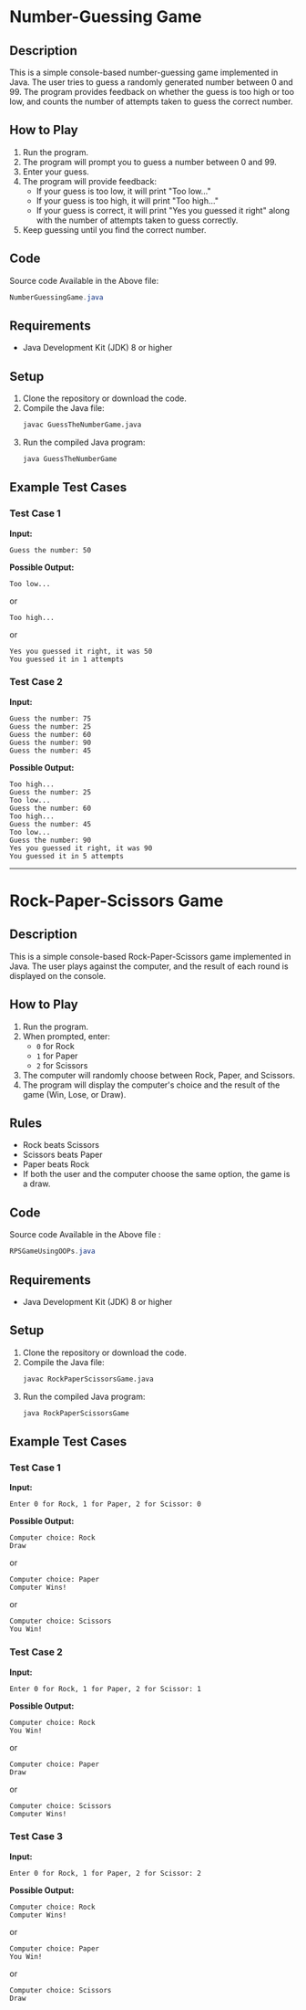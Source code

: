 # Number-Guessing Game

## Description
This is a simple console-based number-guessing game implemented in Java. The user tries to guess a randomly generated number between 0 and 99. The program provides feedback on whether the guess is too high or too low, and counts the number of attempts taken to guess the correct number.

## How to Play
1. Run the program.
2. The program will prompt you to guess a number between 0 and 99.
3. Enter your guess.
4. The program will provide feedback:
   - If your guess is too low, it will print "Too low..."
   - If your guess is too high, it will print "Too high..."
   - If your guess is correct, it will print "Yes you guessed it right" along with the number of attempts taken to guess correctly.
5. Keep guessing until you find the correct number.

## Code
Source code Available in the Above file:
```java
NumberGuessingGame.java
```

## Requirements
- Java Development Kit (JDK) 8 or higher

## Setup
1. Clone the repository or download the code.
2. Compile the Java file:
   ```sh
   javac GuessTheNumberGame.java
   ```
3. Run the compiled Java program:
   ```sh
   java GuessTheNumberGame
   ```

## Example Test Cases

### Test Case 1
**Input:** 
```
Guess the number: 50
```
**Possible Output:**
```
Too low...
```
or
```
Too high...
```
or
```
Yes you guessed it right, it was 50
You guessed it in 1 attempts
```

### Test Case 2
**Input:** 
```
Guess the number: 75
Guess the number: 25
Guess the number: 60
Guess the number: 90
Guess the number: 45
```
**Possible Output:**
```
Too high...
Guess the number: 25
Too low...
Guess the number: 60
Too high...
Guess the number: 45
Too low...
Guess the number: 90
Yes you guessed it right, it was 90
You guessed it in 5 attempts
```
---

# Rock-Paper-Scissors Game

## Description
This is a simple console-based Rock-Paper-Scissors game implemented in Java. The user plays against the computer, and the result of each round is displayed on the console.

## How to Play
1. Run the program.
2. When prompted, enter:
   - `0` for Rock
   - `1` for Paper
   - `2` for Scissors
3. The computer will randomly choose between Rock, Paper, and Scissors.
4. The program will display the computer's choice and the result of the game (Win, Lose, or Draw).

## Rules
- Rock beats Scissors
- Scissors beats Paper
- Paper beats Rock
- If both the user and the computer choose the same option, the game is a draw.

## Code
Source code Available in the Above file :
```java
RPSGameUsingOOPs.java
```

## Requirements
- Java Development Kit (JDK) 8 or higher

## Setup
1. Clone the repository or download the code.
2. Compile the Java file:
   ```sh
   javac RockPaperScissorsGame.java 
   ```
3. Run the compiled Java program:
   ```sh
   java RockPaperScissorsGame
   ```

## Example Test Cases

### Test Case 1
**Input:** 
```
Enter 0 for Rock, 1 for Paper, 2 for Scissor: 0
```
**Possible Output:**
```
Computer choice: Rock
Draw
```
or
```
Computer choice: Paper
Computer Wins!
```
or
```
Computer choice: Scissors
You Win!
```

### Test Case 2
**Input:** 
```
Enter 0 for Rock, 1 for Paper, 2 for Scissor: 1
```
**Possible Output:**
```
Computer choice: Rock
You Win!
```
or
```
Computer choice: Paper
Draw
```
or
```
Computer choice: Scissors
Computer Wins!
```

### Test Case 3
**Input:** 
```
Enter 0 for Rock, 1 for Paper, 2 for Scissor: 2
```
**Possible Output:**
```
Computer choice: Rock
Computer Wins!
```
or
```
Computer choice: Paper
You Win!
```
or
```
Computer choice: Scissors
Draw
```
